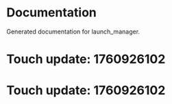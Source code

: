 # Documentation

Generated documentation for launch_manager.

# Touch update: 1760926102

# Touch update: 1760926102
